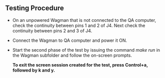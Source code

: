 ## Testing Procedure
*   On an unpowered Wagman that is not connected to the QA computer, check the continuity between pins 1 and 2 of J4.
    Next check the continuity between pins 2 and 3 of J4.
*   Connect the Wagman to QA computer and power it ON.
*   Start the second phase of the test by issuing the command *make run* in the Wagman subfolder
    and follow the on-screen prompts.

    __To exit the screen session created for the test, press Control+a, followed by k and y.__

